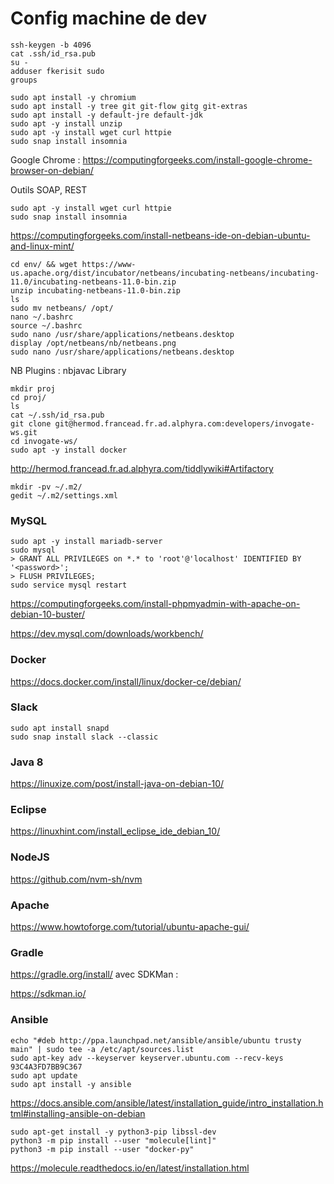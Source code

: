 Config machine de dev
===

```
ssh-keygen -b 4096
cat .ssh/id_rsa.pub 
su -
adduser fkerisit sudo
groups
```

```
sudo apt install -y chromium
sudo apt install -y tree git git-flow gitg git-extras
sudo apt install -y default-jre default-jdk
sudo apt -y install unzip
sudo apt -y install wget curl httpie
sudo snap install insomnia
```

Google Chrome :
https://computingforgeeks.com/install-google-chrome-browser-on-debian/

Outils SOAP, REST
```
sudo apt -y install wget curl httpie
sudo snap install insomnia
```

https://computingforgeeks.com/install-netbeans-ide-on-debian-ubuntu-and-linux-mint/
```
cd env/ && wget https://www-us.apache.org/dist/incubator/netbeans/incubating-netbeans/incubating-11.0/incubating-netbeans-11.0-bin.zip 
unzip incubating-netbeans-11.0-bin.zip
ls
sudo mv netbeans/ /opt/
nano ~/.bashrc
source ~/.bashrc
sudo nano /usr/share/applications/netbeans.desktop
display /opt/netbeans/nb/netbeans.png
sudo nano /usr/share/applications/netbeans.desktop
```
NB Plugins : nbjavac Library

```
mkdir proj
cd proj/
ls
cat ~/.ssh/id_rsa.pub 
git clone git@hermod.francead.fr.ad.alphyra.com:developers/invogate-ws.git
cd invogate-ws/
sudo apt -y install docker
```

http://hermod.francead.fr.ad.alphyra.com/tiddlywiki#Artifactory
```
mkdir -pv ~/.m2/
gedit ~/.m2/settings.xml
```

### MySQL
```
sudo apt -y install mariadb-server
sudo mysql
> GRANT ALL PRIVILEGES on *.* to 'root'@'localhost' IDENTIFIED BY '<password>';
> FLUSH PRIVILEGES;
sudo service mysql restart
```
https://computingforgeeks.com/install-phpmyadmin-with-apache-on-debian-10-buster/

https://dev.mysql.com/downloads/workbench/

### Docker
https://docs.docker.com/install/linux/docker-ce/debian/

### Slack
```
sudo apt install snapd
sudo snap install slack --classic
```

### Java 8
https://linuxize.com/post/install-java-on-debian-10/

### Eclipse
https://linuxhint.com/install_eclipse_ide_debian_10/

### NodeJS
https://github.com/nvm-sh/nvm

### Apache
https://www.howtoforge.com/tutorial/ubuntu-apache-gui/

### Gradle
https://gradle.org/install/
avec SDKMan :

https://sdkman.io/

### Ansible
```
echo "#deb http://ppa.launchpad.net/ansible/ansible/ubuntu trusty main" | sudo tee -a /etc/apt/sources.list
sudo apt-key adv --keyserver keyserver.ubuntu.com --recv-keys 93C4A3FD7BB9C367
sudo apt update
sudo apt install -y ansible
```
https://docs.ansible.com/ansible/latest/installation_guide/intro_installation.html#installing-ansible-on-debian

```
sudo apt-get install -y python3-pip libssl-dev
python3 -m pip install --user "molecule[lint]"
python3 -m pip install --user "docker-py"
```
https://molecule.readthedocs.io/en/latest/installation.html
